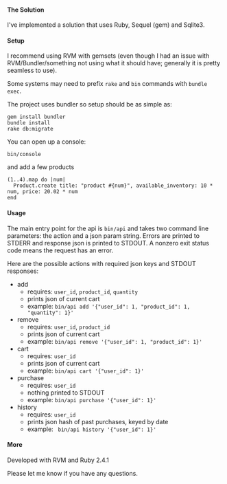 #### The Solution

I've implemented a solution that uses Ruby, Sequel (gem) and Sqlite3.

#### Setup

I recommend using RVM with gemsets (even though I had an issue with RVM/Bundler/something not using what it should have; generally it is pretty seamless to use).

Some systems may need to prefix `rake` and `bin` commands with `bundle exec`.

The project uses bundler so setup should be as simple as:

```
gem install bundler
bundle install
rake db:migrate
```

You can open up a console:

```
bin/console
```

and add a few products

```
(1..4).map do |num|
  Product.create title: "product #{num}", available_inventory: 10 * num, price: 20.02 * num
end
```

#### Usage

The main entry point for the api is `bin/api` and takes two command line parameters: the action and a json param string. Errors are printed to STDERR and response json is printed to STDOUT. A nonzero exit status code means the request has an error.

Here are the possible actions with required json keys and STDOUT responses:

 * add
   * requires: `user_id`, `product_id`, `quantity`
   * prints json of current cart
   * example: `bin/api add '{"user_id": 1, "product_id": 1, "quantity": 1}'`
 * remove
   * requires: `user_id`, `product_id`
   * prints json of current cart
   * example: `bin/api remove '{"user_id": 1, "product_id": 1}'`
 * cart
   * requires: `user_id`
   * prints json of current cart
   * example:  `bin/api cart '{"user_id": 1}'`
 * purchase
   * requires: `user_id`
   * nothing printed to STDOUT
   * example:  `bin/api purchase '{"user_id": 1}'`
 * history
   * requires: `user_id`
   * prints json hash of past purchases, keyed by date
   * example: ` bin/api history '{"user_id": 1}'` 

#### More

Developed with RVM and Ruby 2.4.1

Please let me know if you have any questions.
